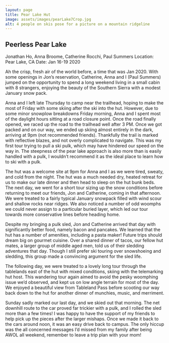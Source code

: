 ```yaml
---
layout: page
title: Pear Lake Hut
image: assets/images/pearLake7Crop.jpg
alt: 4 people on skis pose for a picture on a mountain ridgeline
---
```


## Peerless Pear Lake

Jonathan Ho, Anna Broome, Catherine Rocchi, Paul Summers
Location: Pear Lake, CA
Date: Jan 16-19 2020

	
Ah the crisp, fresh air of the world before, a time that was Jan 2020. With some openings in Jon’s reservation, Catherine, Anna and I (Paul Summers) jumped on the opportunity to spend a long weekend living in a small cabin with 8 strangers, enjoying the beauty of the Southern Sierra with a modest January snow pack.

Anna and I left late Thursday to camp near the trailhead, hoping to make the most of Friday with some skiing after the ski into the hut. However, due to some minor snowplow breakdowns Friday morning, Anna and I spent most of the daylight hours sitting at a road closure point. Once the road finally opened, we raced up the road to the trailhead well after 3 PM. Once we got packed and on our way, we ended up skiing almost entirely in the dark, arriving at 9pm (not recommended friends). Thankfully the trail is marked with reflective blazes, and not overly complicated to navigate. This was my first tour trying to pull a ski pulk, which may have hindered our speed on the way in. The steepness of the pear lake approach is also more than is easily handled with a pulk, I wouldn’t recommend it as the ideal place to learn how to ski with a pulk. 

The hut was a welcome site at 9pm for Anna and I as we were tired, sweaty, and cold from the night. The hut was a much needed dry, heated retreat for us to make our late dinner and then head to sleep on the hut bunk beds. The next day, we went for a short tour sizing up the snow conditions before returning to meet our friends, Jon and Catherine, coming in that afternoon. We were treated to a fairly typical January snowpack filled with wind scour and shallow rocks near ridges. We also noticed a number of odd woomphs we could never assign to a particular buried layer, which led our tour towards more conservative lines before heading home. 

Despite my bringing a pulk sled, Jon and Catherine arrived that day with significantly better food, namely bacon and pancakes. We learned that the hut has a number of amenities, including a pasta maker! Future trips should dream big on gourmet cuisine. Over a shared dinner of tacos, our fellow hut mates, a larger group of middle aged men, told us of their sledding adventures that day. Though I still prefer ski touring over snowshoeing and sledding, this group made a convincing argument for the sled life. 

The following day, we were treated to a lovely long tour through the tablelands east of the hut with mixed conditions, skiing with the telemarking hut host. This wandering tour again aimed to avoid the pesky woomphing issue we’d observed, and kept us on low angle terrain for most of the day. We enjoyed a beautiful view from Tableland Pass before scooting our way back down to the hut for another dinner of munchies, music, and merriment.

Sunday sadly marked our last day, and we skied out that morning. The net downhill route to the car proved far trickier with a pulk, and I rolled the sled more than a few times! I was happy to have the support of my friends to help pick up the pieces after the larger mishaps. Once we made it back to the cars around noon, it was an easy drive back to campus. The only hiccup was the all concerned messages I’d missed from my family after being AWOL all weekend, remember to leave a trip plan with your mom!  



